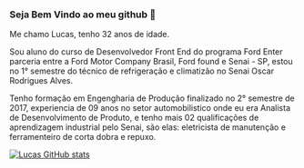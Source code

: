 ### Seja Bem Vindo ao meu github 👋

Me chamo Lucas, tenho 32 anos de idade.

Sou aluno do curso de Desenvolvedor Front End do programa Ford Enter parceria entre a Ford Motor Company Brasil, Ford found e Senai - SP, estou no 1° semestre do técnico de refrigeração e climatizão no Senai Oscar Rodrigues Alves.


Tenho formação em Engengharia de Produção finalizado no 2° semestre de 2017, experiencia de 09 anos no setor automobilistico onde eu era Analista de Desenvolvimento de Produto, e tenho mais 02 qualificações de aprendizagem industrial pelo Senai, são elas: eletricista de manutenção e ferramenteiro de corta dobra e repuxo.

[![Lucas GitHub stats](https://github-readme-stats.vercel.app/api?username=lucasbapt&show_icons=true&theme=cobalt)](https://github.com/lucabap/github-readme-stats)



          



<!--
**lucabapt/Lucabapt** is a ✨ _special_ ✨ repository because its `README.md` (this file) appears on your GitHub profile.

Here are some ideas to get you started:

- 🔭 I’m currently working on ...
- 🌱 I’m currently learning ...
- 👯 I’m looking to collaborate on ...
- 🤔 I’m looking for help with ...
- 💬 Ask me about ...
- 📫 How to reach me: ...
- 😄 Pronouns: ...
- ⚡ Fun fact: ...
-->
